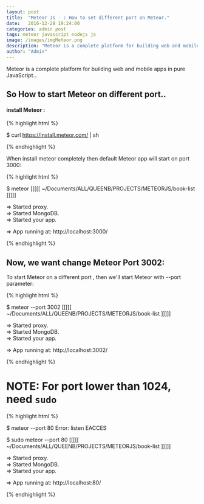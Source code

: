 ```yaml
---
layout: post
title:  "Meteor Js - : How to set different port on Meteor."
date:   2016-12-28 19:24:00
categories: admin post
tags: meteor javascript nodejs js
image: /images/imgMeteor.png
description: "Meteor is a complete platform for building web and mobile apps in pure JavaScript... So How to start Meteor on different port.."
author: "Admin"
---
```

Meteor is a complete platform for building web and mobile apps in pure JavaScript... 


## So How to start Meteor on different port..

#### install Meteor :

{% highlight html %}

$ curl https://install.meteor.com/ | sh


{% endhighlight %}

When install meteor completely then default Meteor app will start on port 3000:


{% highlight html %}

$ meteor
[[[[[ ~/Documents/ALL/QUEENB/PROJECTS/METEORJS/book-list ]]]]]

=> Started proxy.                             
=> Started MongoDB.                           
=> Started your app.                          

=> App running at: http://localhost:3000/


{% endhighlight %}


## Now, we want change Meteor Port 3002:

To start Meteor on a different port , then we'll start Meteor with --port parameter:

{% highlight html %}

$ meteor --port 3002
[[[[[ ~/Documents/ALL/QUEENB/PROJECTS/METEORJS/book-list ]]]]]

=> Started proxy.                             
=> Started MongoDB.                           
=> Started your app.                          

=> App running at: http://localhost:3002/

{% endhighlight %}

# NOTE: For port lower than 1024, need `sudo`

{% highlight html %}

$ meteor --port 80
Error: listen EACCES


$ sudo meteor --port 80
[[[[[ ~/Documents/ALL/QUEENB/PROJECTS/METEORJS/book-list ]]]]]

=> Started proxy.                             
=> Started MongoDB.                           
=> Started your app.                          

=> App running at: http://localhost:80/

{% endhighlight %}

